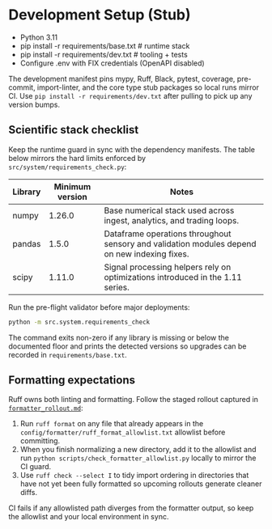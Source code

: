 # Development Setup (Stub)

- Python 3.11
- pip install -r requirements/base.txt  # runtime stack
- pip install -r requirements/dev.txt   # tooling + tests
- Configure .env with FIX credentials (OpenAPI disabled)

The development manifest pins mypy, Ruff, Black, pytest, coverage, pre-commit, import-linter, and the
core type stub packages so local runs mirror CI. Use `pip install -r requirements/dev.txt` after pulling
to pick up any version bumps.

## Scientific stack checklist

Keep the runtime guard in sync with the dependency manifests. The table below mirrors the
hard limits enforced by `src/system/requirements_check.py`:

| Library | Minimum version | Notes |
| --- | --- | --- |
| numpy | 1.26.0 | Base numerical stack used across ingest, analytics, and trading loops. |
| pandas | 1.5.0 | Dataframe operations throughout sensory and validation modules depend on new indexing fixes. |
| scipy | 1.11.0 | Signal processing helpers rely on optimizations introduced in the 1.11 series. |

Run the pre-flight validator before major deployments:

```bash
python -m src.system.requirements_check
```

The command exits non-zero if any library is missing or below the documented floor and prints the
detected versions so upgrades can be recorded in `requirements/base.txt`.

## Formatting expectations

Ruff owns both linting and formatting. Follow the staged rollout captured in
[`formatter_rollout.md`](formatter_rollout.md):

1. Run `ruff format` on any file that already appears in the
   `config/formatter/ruff_format_allowlist.txt` allowlist before committing.
2. When you finish normalizing a new directory, add it to the allowlist and run
   `python scripts/check_formatter_allowlist.py` locally to mirror the CI guard.
3. Use `ruff check --select I` to tidy import ordering in directories that have
   not yet been fully formatted so upcoming rollouts generate cleaner diffs.

CI fails if any allowlisted path diverges from the formatter output, so keep the
allowlist and your local environment in sync.
